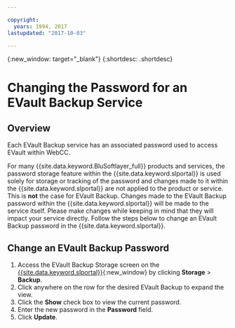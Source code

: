 ```yaml
---

copyright:
  years: 1994, 2017
lastupdated: "2017-10-03"

---
```

{:new_window: target="_blank"}
{:shortdesc: .shortdesc}

# Changing the Password for an EVault Backup Service

## Overview

Each EVault Backup service has an associated password used to access EVault within WebCC. 

For many {{site.data.keyword.BluSoftlayer_full}} products and services, the password storage feature within the {{site.data.keyword.slportal}} is used solely for storage or tracking of the password and changes made to it within the {{site.data.keyword.slportal}} are not applied to the product or service. This is **not** the case for EVault Backup. Changes made to the EVault Backup password within the {{site.data.keyword.slportal}} will be made to the service itself. Please make changes while keeping in mind that they will impact your service directly. Follow the steps below to change an EVault Backup password in the {{site.data.keyword.slportal}}.

## Change an EVault Backup Password

1. Access the EVault Backup Storage screen on the [{{site.data.keyword.slportal}}](https://control.softlayer.com/){:new_window} by clicking **Storage** > **Backup**.
2. Click anywhere on the row for the desired EVault Backup to expand the view.
3. Click the **Show** check box to view the current password.
4. Enter the new password in the **Password** field.
5. Click **Update**.

